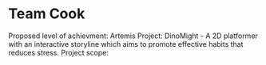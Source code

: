 # Team Cook
Proposed level of achievment: Artemis
Project: DinoMight - A 2D platformer with an interactive storyline which aims to promote effective habits that reduces stress.
Project scope: 
